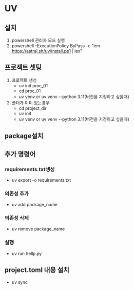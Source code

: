 # UV

## 설치

1. powershell 관리자 모드 실행
2. powershell -ExecutionPolicy ByPass -c "irm https://astral.sh/uv/install.ps1 | iex"

## 프로젝트 셋팅

1. 프로젝트 생성
   - uv init proc_01
   - cd proc_01
   - uv venv or uv venv --python 3.11(버전을 지정하고 싶을때)
2. 폴더가 이미 있는경우
   - cd project_dir
   - uv init
   - uv venv or uv venv --python 3.11(버전을 지정하고 싶을때)

## package설치

## 추가 명령어

### requirements.txt생성

- uv export -o requirements.txt

### 의존성 추가

- uv add package_name

### 의존성 삭제

- uv remove package_name

### 실행

- uv run hellp.py

## project.toml 내용 설치

- uv sync
